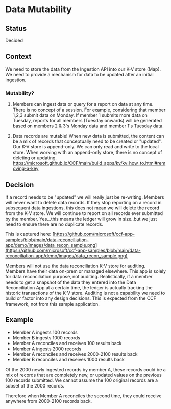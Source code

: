 # Data Mutability

## Status

Decided

## Context

We need to store the data from the Ingestion API into our K-V store (Map). We need to provide a mechanism for data to be updated after an initial ingestion. 

### Mutability?
1. Members can ingest data or query for a report on data at any time. There is no concept of a session. For example, considering that member 1,2,3 submit data on Monday. If member 1 submits more data on Tuesday, reports for all members (Tuesday onwards) will be generated based on members 2 & 3's Monday data and member 1's Tuesday data.

2. Data records are mutable! When new data is submitted, the content can be a mix of records that conceptually need to be created or "updated". Our K-V store is append-only. We can only read and write to the local store. When working with an append-only store, there is no concept of deleting or updating. https://microsoft.github.io/CCF/main/build_apps/kv/kv_how_to.html#removing-a-key

## Decision

If a record needs to be "updated" we will really just be re-writing. Members will never want to delete data records. If they stop reporting on a record in subsequent data ingestions, this does not mean we will delete the record from the K-V store. We will continue to report on all records ever submitted by the member. Yes...this means the ledger will grow in size..but we just need to ensure there are no duplicate records.

This is captured here: [https://github.com/microsoft/ccf-app-samples/blob/main/data-reconciliation-app/demo/images/data_recon_sample.png](https://github.com/microsoft/ccf-app-samples/blob/main/data-reconciliation-app/demo/images/data_recon_sample.png)

Members will not use the data reconciliation K-V store for auditing. Members have their data on-prem or managed elsewhere. This app is solely for data reconciliation purpose, not auditing. Realistically, if a member needs to get a snapshot of the data they entered into the Data Reconciliation App at a certain time, the ledger is actually tracking the historic transactions of the K-V store. Auditing is not a capability we need to build or factor into any design decisions. This is expected from the CCF framework, not from this sample application.

## Example

- Member A ingests 100 records
- Member B ingests 1000 records
- Member A reconciles and receives 100 results back
- Member A ingests 2000 records
- Member A reconciles and receives 2000-2100 results back
- Member B reconciles and receives 1000 results back

Of the 2000 newly ingested records by member A, these records could be a mix of records that are completely new, or updated values on the previous 100 records submitted. We cannot assume the 100 original records are a subset of the 2000 records.

Therefore when Member A reconciles the second time, they could receive anywhere from 2000-2100 records back.